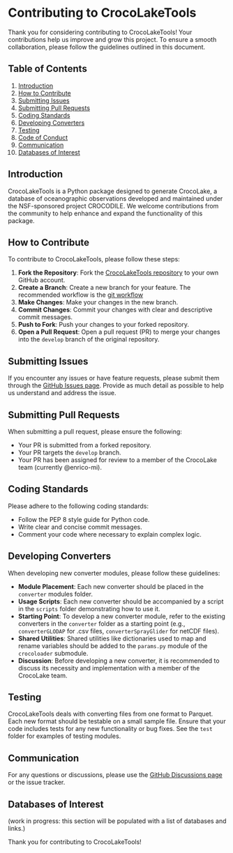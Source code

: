 # Contributing to CrocoLakeTools

Thank you for considering contributing to CrocoLakeTools! Your contributions help us improve and grow this project. To ensure a smooth collaboration, please follow the guidelines outlined in this document.

## Table of Contents

1. [Introduction](#introduction)
2. [How to Contribute](#how-to-contribute)
3. [Submitting Issues](#submitting-issues)
4. [Submitting Pull Requests](#submitting-pull-requests)
5. [Coding Standards](#coding-standards)
7. [Developing Converters](#developing-converters)
8. [Testing](#testing)
9. [Code of Conduct](#code-of-conduct)
10. [Communication](#communication)
11. [Databases of Interest](#databases-of-interest)

## Introduction

CrocoLakeTools is a Python package designed to generate CrocoLake, a database of oceanographic observations developed and maintained under the NSF-sponsored project CROCODILE. We welcome contributions from the community to help enhance and expand the functionality of this package.

## How to Contribute

To contribute to CrocoLakeTools, please follow these steps:

1. **Fork the Repository**: Fork the [CrocoLakeTools repository](https://github.com/boom-lab/crocolaketools-public.git) to your own GitHub account.
2. **Create a Branch**: Create a new branch for your feature. The recommended workflow is the [git workflow](https://nvie.com/posts/a-successful-git-branching-model/)
3. **Make Changes**: Make your changes in the new branch.
4. **Commit Changes**: Commit your changes with clear and descriptive commit messages.
5. **Push to Fork**: Push your changes to your forked repository.
6. **Open a Pull Request**: Open a pull request (PR) to merge your changes into the `develop` branch of the original repository.

## Submitting Issues

If you encounter any issues or have feature requests, please submit them through the [GitHub Issues page](https://github.com/boom-lab/crocolaketools-public/issues). Provide as much detail as possible to help us understand and address the issue.

## Submitting Pull Requests

When submitting a pull request, please ensure the following:

- Your PR is submitted from a forked repository.
- Your PR targets the `develop` branch.
- Your PR has been assigned for review to a member of the CrocoLake team (currently @enrico-mi).

## Coding Standards

Please adhere to the following coding standards:

- Follow the PEP 8 style guide for Python code.
- Write clear and concise commit messages.
- Comment your code where necessary to explain complex logic.

## Developing Converters

When developing new converter modules, please follow these guidelines:

- **Module Placement**: Each new converter should be placed in the `converter` modules folder.
- **Usage Scripts**: Each new converter should be accompanied by a script in the `scripts` folder demonstrating how to use it.
- **Starting Point**: To develop a new converter module, refer to the existing converters in the `converter` folder as a starting point (e.g., `converterGLODAP` for .csv files, `converterSprayGlider` for netCDF files).
- **Shared Utilities**: Shared utilities like dictionaries used to map and rename variables should be added to the `params.py` module of the `crocoloader` submodule.
- **Discussion**: Before developing a new converter, it is recommended to discuss its necessity and implementation with a member of the CrocoLake team.

## Testing

CrocoLakeTools deals with converting files from one format to Parquet. Each new format should be testable on a small sample file. Ensure that your code includes tests for any new functionality or bug fixes. See the `test` folder for examples of testing modules.

## Communication

For any questions or discussions, please use the [GitHub Discussions page](https://github.com/yourusername/CrocoLakeTools/discussions) or the issue tracker.

## Databases of Interest

(work in progress: this section will be populated with a list of databases and links.)

Thank you for contributing to CrocoLakeTools!
